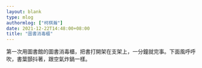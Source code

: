 ```yaml
---
layout: blank
type: mlog
authormlog: ["柯棋瀚"]
date: 2021-12-22T14:48:00+08:00
title: "圖書消毒櫃"
---
```


第一次用圖書館的圖書消毒櫃，把書打開架在支架上，一分鐘就完事。下面風呼呼吹，書葉顫抖著，跟空氣炸鍋一樣。
